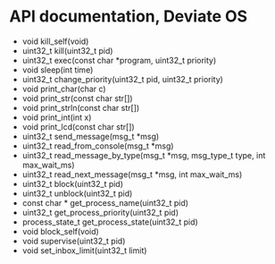 # API documentation, Deviate OS

* void kill_self(void)
* uint32_t kill(uint32_t pid)
* uint32_t exec(const char *program, uint32_t priority)
* void sleep(int time)
* uint32_t change_priority(uint32_t pid, uint32_t priority)
* void print_char(char c)
* void print_str(const char str[])
* void print_strln(const char str[])
* void print_int(int x)
* void print_lcd(const char str[])
* uint32_t send_message(msg_t *msg)
* uint32_t read_from_console(msg_t *msg)
* uint32_t read_message_by_type(msg_t *msg, msg_type_t type, int max_wait_ms)
* uint32_t read_next_message(msg_t *msg, int max_wait_ms)
* uint32_t block(uint32_t pid)
* uint32_t unblock(uint32_t pid)
* const char * get_process_name(uint32_t pid)
* uint32_t get_process_priority(uint32_t pid)
* process_state_t get_process_state(uint32_t pid)
* void block_self(void)
* void supervise(uint32_t pid)
* void set_inbox_limit(uint32_t limit)
